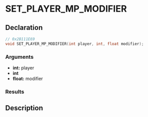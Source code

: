 # SET_PLAYER_MP_MODIFIER

## Declaration
```cpp
// 0x2B111E69
void SET_PLAYER_MP_MODIFIER(int player, int, float modifier);
```

### Arguments
- **int:** player
- **int**
- **float:** modifier

### Results

## Description
